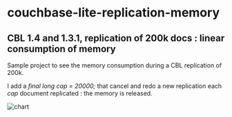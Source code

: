 # couchbase-lite-replication-memory

## CBL 1.4 and 1.3.1, replication of 200k docs : linear consumption of memory

Sample project to see the memory consumption during a CBL replication of 200k.

I add a *final long cap = 20000;* that cancel and redo a new replication each *cap* document replicated : the memory is released.

![chart](cbl-replication-chart)